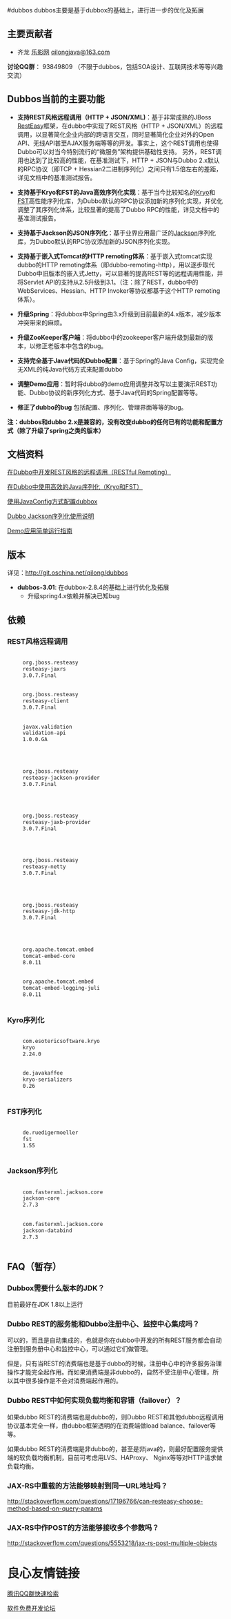 #dubbos
dubbos主要是基于dubbox的基础上，进行进一步的优化及拓展

## 主要贡献者

* 齐龙 [乐影网](http://www.leying.com/) qilongjava@163.com

**讨论QQ群**： 93849809  （不限于dubbos，包括SOA设计、互联网技术等等兴趣交流）

## Dubbos当前的主要功能

* **支持REST风格远程调用（HTTP + JSON/XML)**：基于非常成熟的JBoss [RestEasy](http://resteasy.jboss.org/)框架，在dubbo中实现了REST风格（HTTP + JSON/XML）的远程调用，以显著简化企业内部的跨语言交互，同时显著简化企业对外的Open API、无线API甚至AJAX服务端等等的开发。事实上，这个REST调用也使得Dubbo可以对当今特别流行的“微服务”架构提供基础性支持。 另外，REST调用也达到了比较高的性能，在基准测试下，HTTP + JSON与Dubbo 2.x默认的RPC协议（即TCP + Hessian2二进制序列化）之间只有1.5倍左右的差距，详见文档中的基准测试报告。

* **支持基于Kryo和FST的Java高效序列化实现**：基于当今比较知名的[Kryo](https://github.com/EsotericSoftware/kryo)和[FST](https://github.com/RuedigerMoeller/fast-serialization)高性能序列化库，为Dubbo默认的RPC协议添加新的序列化实现，并优化调整了其序列化体系，比较显著的提高了Dubbo RPC的性能，详见文档中的基准测试报告。

* **支持基于Jackson的JSON序列化**：基于业界应用最广泛的[Jackson](http://jackson.codehaus.org/)序列化库，为Dubbo默认的RPC协议添加新的JSON序列化实现。

* **支持基于嵌入式Tomcat的HTTP remoting体系**：基于嵌入式tomcat实现dubbo的HTTP remoting体系（即dubbo-remoting-http），用以逐步取代Dubbo中旧版本的嵌入式Jetty，可以显著的提高REST等的远程调用性能，并将Servlet API的支持从2.5升级到3.1。（注：除了REST，dubbo中的WebServices、Hessian、HTTP Invoker等协议都基于这个HTTP remoting体系）。

* **升级Spring**：将dubbox中Spring由3.x升级到目前最新的4.x版本，减少版本冲突带来的麻烦。

* **升级ZooKeeper客户端**：将dubbo中的zookeeper客户端升级到最新的版本，以修正老版本中包含的bug。

* **支持完全基于Java代码的Dubbo配置**：基于Spring的Java Config，实现完全无XML的纯Java代码方式来配置dubbo

* **调整Demo应用**：暂时将dubbo的demo应用调整并改写以主要演示REST功能、Dubbo协议的新序列化方式、基于Java代码的Spring配置等等。

* **修正了dubbo的bug** 包括配置、序列化、管理界面等等的bug。

**注：dubbos和dubbo 2.x是兼容的，没有改变dubbo的任何已有的功能和配置方式（除了升级了spring之类的版本）**

## 文档资料

[在Dubbo中开发REST风格的远程调用（RESTful Remoting）](http://dangdangdotcom.github.io/dubbox/rest.html)

[在Dubbo中使用高效的Java序列化（Kryo和FST）](http://dangdangdotcom.github.io/dubbox/serialization.html)

[使用JavaConfig方式配置dubbox](http://dangdangdotcom.github.io/dubbox/java-config.html)

[Dubbo Jackson序列化使用说明](http://dangdangdotcom.github.io/dubbox/jackson.html)

[Demo应用简单运行指南](http://dangdangdotcom.github.io/dubbox/demo.html)

## 版本

详见：http://git.oschina.net/qilong/dubbos



* **dubbos-3.01**: 在dubbox-2.8.4的基础上进行优化及拓展
    * 升级spring4.x依赖并解决已知bug
## 依赖

### REST风格远程调用

```xml
 
     org.jboss.resteasy 
     resteasy-jaxrs 
     3.0.7.Final 
 
 
     org.jboss.resteasy 
     resteasy-client 
     3.0.7.Final 
 
 
     javax.validation 
     validation-api 
     1.0.0.GA 
 

 
 
     org.jboss.resteasy 
     resteasy-jackson-provider 
     3.0.7.Final 
 

 
 
     org.jboss.resteasy 
     resteasy-jaxb-provider 
     3.0.7.Final 
 

 
 
     org.jboss.resteasy 
     resteasy-netty 
     3.0.7.Final 
 

 
 
     org.jboss.resteasy 
     resteasy-jdk-http 
     3.0.7.Final 
 

 
 
     org.apache.tomcat.embed 
     tomcat-embed-core 
     8.0.11 
 
 
     org.apache.tomcat.embed 
     tomcat-embed-logging-juli 
     8.0.11 
 
```

### Kyro序列化

```xml
 
     com.esotericsoftware.kryo 
     kryo 
     2.24.0 
 
 
     de.javakaffee 
     kryo-serializers 
     0.26 
 
```

### FST序列化

```xml
 
     de.ruedigermoeller 
     fst 
     1.55 
 
```

### Jackson序列化

```xml
 
     com.fasterxml.jackson.core 
     jackson-core 
     2.7.3 
 
 
     com.fasterxml.jackson.core 
     jackson-databind 
     2.7.3 
 
```
   
## FAQ（暂存）

### Dubbox需要什么版本的JDK？

目前最好在JDK 1.8以上运行

### Dubbo REST的服务能和Dubbo注册中心、监控中心集成吗？

可以的，而且是自动集成的，也就是你在dubbo中开发的所有REST服务都会自动注册到服务册中心和监控中心，可以通过它们做管理。

但是，只有当REST的消费端也是基于dubbo的时候，注册中心中的许多服务治理操作才能完全起作用。而如果消费端是非dubbo的，自然不受注册中心管理，所以其中很多操作是不会对消费端起作用的。

### Dubbo REST中如何实现负载均衡和容错（failover）？

如果dubbo REST的消费端也是dubbo的，则Dubbo REST和其他dubbo远程调用协议基本完全一样，由dubbo框架透明的在消费端做load balance、failover等等。

如果dubbo REST的消费端是非dubbo的，甚至是非java的，则最好配置服务提供端的软负载均衡机制，目前可考虑用LVS、HAProxy、 Nginx等等对HTTP请求做负载均衡。

### JAX-RS中重载的方法能够映射到同一URL地址吗？

http://stackoverflow.com/questions/17196766/can-resteasy-choose-method-based-on-query-params

### JAX-RS中作POST的方法能够接收多个参数吗？

http://stackoverflow.com/questions/5553218/jax-rs-post-multiple-objects

 # 良心友情链接

[腾讯QQ群快速检索](http://u.720life.cn/s/8cf73f7c)

[软件免费开发论坛](http://u.720life.cn/s/bbb01dc0)